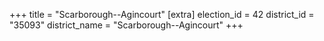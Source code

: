 +++
title = "Scarborough--Agincourt"
[extra]
election_id = 42
district_id = "35093"
district_name = "Scarborough--Agincourt"
+++
